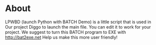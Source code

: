 # About

LPWBD (launch Python with BATCH Demo) is a little script that is used in Our project Diggo  to launch the main file. You can edit it to work for your project. We suggest to turn this BATCH program to EXE with http://bat2exe.net Help us make this more user friendly!